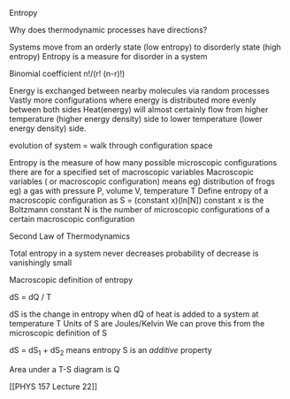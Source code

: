 Entropy

Why does thermodynamic processes have directions?

Systems move from an orderly state (low entropy) to disorderly state (high entropy)
Entropy is a measure for disorder in a system

Binomial coefficient
	n!/(r! (n-r)!)

Energy is exchanged between nearby molecules via random processes
Vastly more configurations where energy is distributed more evenly between both sides
Heat(energy) will almost certainly flow from higher temperature (higher energy density) side to lower temperature (lower energy density) side.

evolution of system = walk through configuration space

Entropy is the measure of how many possible microscopic configurations there are for a specified set of macroscopic variables
	Macroscopic variables ( or macroscopic configuration) means
		eg) distribution of frogs
		eg) a gas with pressure P, volume V, temperature T
			Define entropy of a macroscopic configuration as
				S = (constant x)(ln[N])
					constant x is the Boltzmann constant
					N is the number of microscopic configurations of a certain macroscopic configuration
					

Second Law of Thermodynamics

Total entropy in a system never decreases
	probability of decrease is vanishingly small

Macroscopic definition of entropy

dS = dQ / T

dS is the change in entropy when dQ of heat is added to a system at temperature T
	Units of S are Joules/Kelvin
We can prove this from the microscopic definition of S

dS = dS<sub>1</sub> + dS<sub>2</sub> means entropy S is an *additive* property

Area under a T-S diagram is Q

[[PHYS 157 Lecture 22]]













